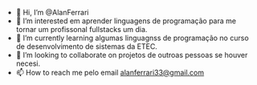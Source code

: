 - 👋 Hi, I’m @AlanFerrari
- 👀 I’m interested  em  aprender  linguagens de programação para me tornar um profissonal fullstacks um dia.
- 🌱 I’m currently learning algumas linguagnss de programação no curso de desenvolvimento de sistemas da ETEC.
- 💞️ I’m looking to collaborate on  projetos  de outroas pessoas se houver necesi.
- 📫 How to reach me  pelo email alanferrari33@gmail.com

<!---
AlanFerrari/AlanFerrari is a ✨ special ✨ repository because its `README.md` (this file) appears on your GitHub profile.
You can click the Preview link to take a look at your changes.
--->
